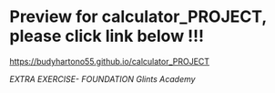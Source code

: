 # Preview for calculator_PROJECT, please click link below !!!

https://budyhartono55.github.io/calculator_PROJECT

_EXTRA EXERCISE- FOUNDATION Glints Academy_
